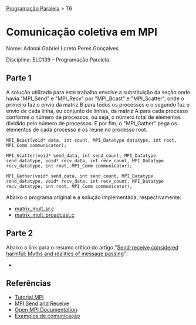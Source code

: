 [Programação Paralela](https://github.com/AndreaInfUFSM/elc139-2019a) > T6

# Comunicação coletiva em MPI

Nome: Adonai Gabriel Loreto Peres Gonçalves

Disciplina: ELC139 - Programação Paralela

## Parte 1

A solução utilizada para este trabalho envolve a substituição da seção onde havia "MPI_Send" e "MPI_Recv" por "MPI_Bcast" e "MPI_Scatter", onde o primeiro faz o envio da matriz B para todos os processos e o segundo faz o envio de cada linha, ou conjunto de linhas, da matriz A para cada processo conforme o número de processos, ou seja, o número total de elementos dividido pelo número de processos. E por fim, o "MPI_Gather" pega os elementos de cada processo e os reúne no processo root.
```
MPI_Bcast(void* data, int count, MPI_Datatype datatype, int root, MPI_Comm communicator);
```
```
MPI_Scatter(void* send_data, int send_count, MPI_Datatype send_datatype, void* recv_data, int recv_count, MPI_Datatype recv_datatype, int root, MPI_Comm communicator);
```
```
MPI_Gather(void* send_data, int send_count, MPI_Datatype send_datatype, void* recv_data, int recv_count, MPI_Datatype recv_datatype, int root, MPI_Comm communicator);
```
Abaixo o programa original e a solução implementada, respectivamente:
- [matrix_mult_sr.c](matrix_mult_sr.c)
- [matrix_mult_broadcast.c](matrix_mult_broadcast.c)

## Parte 2

Abaixo o link para o resumo crítico do artigo "[Send-receive considered harmful: Myths and realities of message passing](https://dl.acm.org/citation.cfm?id=963780)":
- []()

## Referências

- [Tutorial MPI](https://computing.llnl.gov/tutorials/mpi/)
- [MPI Send and Receive](http://mpitutorial.com/tutorials/mpi-send-and-receive/)
- [Open MPI Documentation](https://www.open-mpi.org/doc/)
- [Exemplos de comunicação](exemplos/)